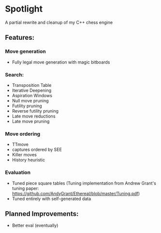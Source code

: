 # Spotlight
A partial rewrite and cleanup of my C++ chess engine

## Features:

### Move generation
* Fully legal move generation with magic bitboards

### Search:
* Transposition Table
* Iterative Deepening
* Aspiration Windows
* Null move pruning
* Futility pruning
* Reverse futility pruning
* Late move reductions
* Late move pruning

### Move ordering
* TTmove
* captures ordered by SEE
* Killer moves
* History heuristic

### Evaluation
* Tuned piece square tables (Tuning implementation from Andrew Grant's tuning paper: https://github.com/AndyGrant/Ethereal/blob/master/Tuning.pdf)
* Tuned entirely with self-generated data

## Planned Improvements:
* Better eval (eventually)